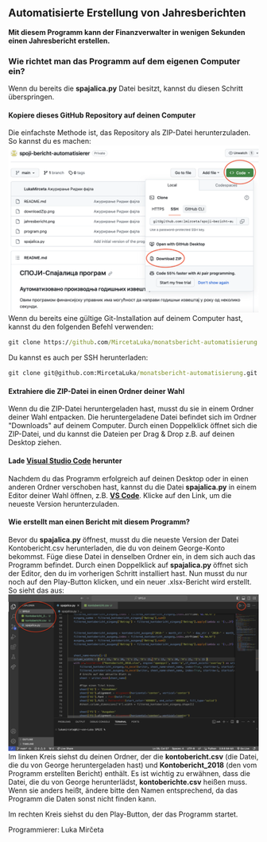 ## Automatisierte Erstellung von Jahresberichten
**Mit diesem Programm kann der Finanzverwalter in wenigen Sekunden einen Jahresbericht erstellen.**

### Wie richtet man das Programm auf dem eigenen Computer ein?

Wenn du bereits die **spajalica.py** Datei besitzt, kannst du diesen Schritt überspringen.

#### Kopiere dieses GitHub Repository auf deinen Computer
Die einfachste Methode ist, das Repository als ZIP-Datei herunterzuladen. So kannst du es machen:
![downloadZip.png](downloadZip.png)
Wenn du bereits eine gültige Git-Installation auf deinem Computer hast, kannst du den folgenden Befehl verwenden:

``` cmd
git clone https://github.com/MircetaLuka/monatsbericht-automatisierung.git
```

Du kannst es auch per SSH herunterladen:

```cmd 
git clone git@github.com:MircetaLuka/monatsbericht-automatisierung.git
```


#### Extrahiere die ZIP-Datei in einen Ordner deiner Wahl
Wenn du die ZIP-Datei heruntergeladen hast, musst du sie in einem Ordner deiner Wahl entpacken. Die heruntergeladene Datei befindet sich im Ordner "Downloads" auf deinem Computer. Durch einen Doppelklick öffnet sich die ZIP-Datei, und du kannst die Dateien per Drag & Drop z.B. auf deinen Desktop ziehen.

#### Lade [Visual Studio Code](https://code.visualstudio.com) herunter
Nachdem du das Programm erfolgreich auf deinen Desktop oder in einen anderen Ordner verschoben hast, kannst du die Datei **spajalica.py** in einem Editor deiner Wahl öffnen, z.B. **[VS Code](https://code.visualstudio.com)**. Klicke auf den Link, um die neueste Version herunterzuladen.

#### Wie erstellt man einen Bericht mit diesem Programm?
Bevor du **spajalica.py** öffnest, musst du die neueste Version der Datei Kontobericht.csv herunterladen, die du von deinem George-Konto bekommst. Füge diese Datei in denselben Ordner ein, in dem sich auch das Programm befindet. Durch einen Doppelklick auf **spajalica.py** öffnet sich der Editor, den du im vorherigen Schritt installiert hast. Nun musst du nur noch auf den Play-Button klicken, und ein neuer .xlsx-Bericht wird erstellt. So sieht das aus:
![program.png](program.png)
Im linken Kreis siehst du deinen Ordner, der die **kontobericht.csv** (die Datei, die du von George heruntergeladen hast) und **Kontobericht_2018** (den vom Programm erstellten Bericht) enthält. Es ist wichtig zu erwähnen, dass die Datei, die du von George herunterlädst, **kontoberichte.csv** heißen muss. Wenn sie anders heißt, ändere bitte den Namen entsprechend, da das Programm die Daten sonst nicht finden kann.

Im rechten Kreis siehst du den Play-Button, der das Programm startet.

Programmierer: Luka Mirčeta

